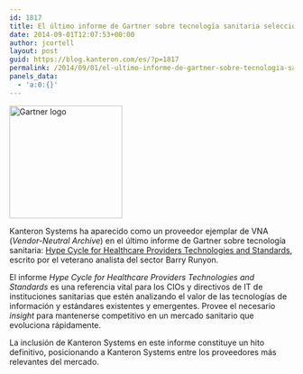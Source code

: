 ```yaml
---
id: 1817
title: El último informe de Gartner sobre tecnología sanitaria selecciona a Kanteron como proveedor ejemplar de VNA
date: 2014-09-01T12:07:53+00:00
author: jcortell
layout: post
guid: https://blog.kanteron.com/es/?p=1817
permalink: /2014/09/01/el-ultimo-informe-de-gartner-sobre-tecnologia-sanitaria-selecciona-a-kanteron-como-proveedor-ejemplar-de-vna/
panels_data:
  - 'a:0:{}'
---
```

<img class="aligncenter" src="https://www.gartner.com/imagesrv/images/gartner-tile.jpg" alt="Gartner logo" width="200" height="200" />

Kanteron Systems ha aparecido como un proveedor ejemplar de VNA (_Vendor-Neutral Archive_) en el último informe de Gartner sobre tecnología sanitaria: <a title="https://www.gartner.com/doc/2807718/hype-cycle-healthcare-provider-technologies" href="https://www.gartner.com/doc/2807718/hype-cycle-healthcare-provider-technologies" target="_blank">Hype Cycle for Healthcare Providers Technologies and Standards</a>, escrito por el veterano analista del sector Barry Runyon.

El informe _Hype Cycle for Healthcare Providers Technologies and Standards_ es una referencia vital para los CIOs y directivos de IT de instituciones sanitarias que estén analizando el valor de las tecnologías de información y estándares existentes y emergentes. Provee el necesario _insight_ para mantenerse competitivo en un mercado sanitario que evoluciona rápidamente.

La inclusión de Kanteron Systems en este informe constituye un hito definitivo, posicionando a Kanteron Systems entre los proveedores más relevantes del mercado.